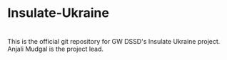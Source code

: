 # Insulate-Ukraine
#
This is the official git repository for GW DSSD's Insulate Ukraine project. Anjali Mudgal is the project lead. 
